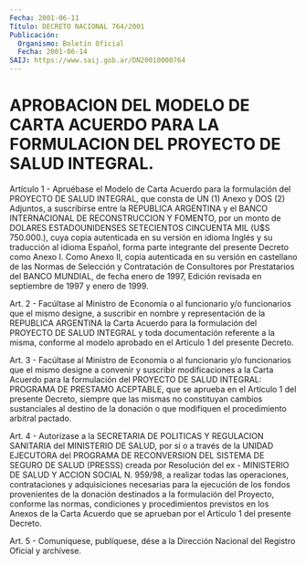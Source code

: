 ```yaml
---
Fecha: 2001-06-11
Título: DECRETO NACIONAL 764/2001
Publicación:
  Organismo: Boletín Oficial
  Fecha: 2001-06-14
SAIJ: https://www.saij.gob.ar/DN20010000764
---
```

# APROBACION DEL MODELO DE CARTA ACUERDO PARA LA FORMULACION DEL PROYECTO DE SALUD INTEGRAL.

<a id="1"></a>
Artículo  1  -  Apruébase  el  Modelo  de  Carta  Acuerdo  para la formulación  del  PROYECTO DE SALUD INTEGRAL, que consta de UN  (1) Anexo  y  DOS  (2) Adjuntos,  a  suscribirse  entre  la  REPUBLICA ARGENTINA y el BANCO  INTERNACIONAL  DE  RECONSTRUCCION Y FOMENTO, por un monto de DOLARES ESTADOUNIDENSES SETECIENTOS  CINCUENTA  MIL (U$S  750.000.),  cuya  copia  autenticada en su versión en idioma Inglés y su traducción al idioma  Español,  forma parte integrante del presente Decreto como Anexo I. Como Anexo II, copia autenticada en su versión en castellano de las Normas de Selección y Contratación de Consultores por Prestatarios del BANCO MUNDIAL, de fecha enero de 1997, Edición revisada en septiembre de 1997 y enero de 1999.

<a id="2"></a>
Art. 2 - Facúltase al Ministro de Economía o  al  funcionario  y/o funcionarios  que  el  mismo  designe,  a  suscribir  en  nombre y representación  de la REPUBLICA ARGENTINA la Carta Acuerdo para  la formulación del PROYECTO  DE  SALUD  INTEGRAL  y toda documentación referente a la misma, conforme al modelo aprobado  en  el Artículo 1 del presente Decreto.

<a id="3"></a>
Art.  3 - Facúltase al Ministro de Economía o al funcionario  y/o funcionarios    que  el  mismo  designe  a  convenir  y  suscribir modificaciones a la Carta Acuerdo para la formulación del PROYECTO DE SALUD INTEGRAL:  PROGRAMA  DE PRESTAMO ACEPTABLE, que se aprueba en el Artículo 1 del presente  Decreto,  siempre que las mismas no constituyan cambios sustanciales al destino  de  la  donación o que modifiquen el procedimiento arbitral pactado.

<a id="4"></a>
Art.  4 -  Autorízase  a  la SECRETARIA DE POLITICAS Y REGULACION SANITARIA del MINISTERIO DE SALUD,  por  sí o a través de la UNIDAD EJECUTORA del PROGRAMA DE RECONVERSION DEL  SISTEMA  DE  SEGURO DE SALUD (PRESSS) creada por Resolución del ex - MINISTERIO DE SALUD Y ACCION  SOCIAL  N.  959/98,  a  realizar  todas  las operaciones, contrataciones y adquisiciones necesarias para la ejecución  de los fondos provenientes de la donación destinados a la formulación  del Proyecto,  conforme  las  normas,  condiciones  y  procedimientos previstos en los Anexos de la Carta Acuerdo que se aprueban por el Artículo 1 del presente Decreto.

<a id="5"></a>
Art. 5 - Comuníquese, publíquese, dése a la Dirección Nacional del Registro Oficial y archívese.